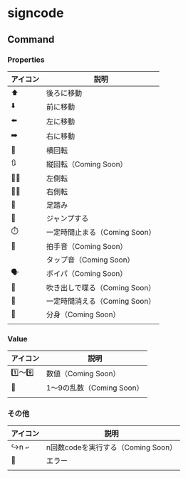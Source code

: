 # signcode

## Command

### Properties

| アイコン | 説明                          |
| -------- | ----------------------------- |
| ⬆️        | 後ろに移動                    |
| ⬇️        | 前に移動                      |
| ⬅️        | 左に移動                      |
| ➡️        | 右に移動                      |
| 🔄        | 横回転                        |
| 🔃        | 縦回転（Coming Soon）         |
| 🤸‍♂️       | 左側転                        |
| 🤸‍♀️       | 右側転                        |
| 👣        | 足踏み                        |
| 🤾        | ジャンプする                  |
| ⏱️        | 一定時間止まる（Coming Soon） |
| 👏        | 拍手音（Coming Soon）         |
|          | タップ音（Coming Soon）       |
| 🗣️        | ボイパ（Coming Soon）         |
| 💬        | 吹き出しで喋る（Coming Soon） |
| 👻        | 一定時間消える（Coming Soon） |
| 👬        | 分身（Coming Soon）           |
|          |                               |

### Value

| アイコン | 説明                      |
| -------- | ------------------------- |
| 1️⃣〜9️⃣     | 数値（Coming Soon）       |
| 🎲        | 1〜9の乱数（Coming Soon） |
|          |                           |

### その他

| アイコン   | 説明                               |
| ---------- | ---------------------------------- |
| ↪️n <code>↩️ | n回数codeを実行する（Coming Soon） |
| 🚧          | エラー                             |
|            |                                    |



